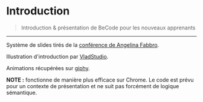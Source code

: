# Introduction

> Introduction & présentation de BeCode pour les nouveaux apprenants

* * *

Système de slides tirés de la [conférence de Angelina Fabbro](https://github.com/afabbro/jsconf2013/).

Illustration d'introduction par [VladStudio](https://vlad.studio/wallpaper/symbols_color3).

Animations récupérées sur [giphy](https://giphy.com/).

**NOTE :** fonctionne de manière plus efficace sur Chrome. Le code est prévu pour un contexte de présentation et ne suit pas forcément de logique sémantique.
